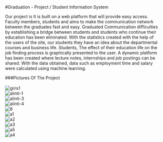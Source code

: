 #Graduation - Project / Student Information System
<p> Our project is
It is built on a web platform that will provide easy access. Faculty members, students
and aims to make the communication network between the graduates fast and easy. Graduated
Communication difficulties by establishing a bridge between students and students who continue their education
has been eliminated. With the statistics created with the help of the users of the site, our students
they have an idea about the departmental courses and business life. Students,
The effect of their education life on the job finding process is graphically presented to the user. A dynamic platform has been created where lecture notes, internships and job postings can be shared. With the data obtained, data such as employment time and salary were calculated using machine learning. </p>

###Pictures Of The Project<br><br>
![giris1](https://user-images.githubusercontent.com/23220710/111907787-eac55e80-8a67-11eb-8456-7161fefed390.PNG)<br>
![alinti-1](https://user-images.githubusercontent.com/23220710/111907790-ee58e580-8a67-11eb-86d7-22c3c6fdafa8.PNG)<br>
![alinti-3](https://user-images.githubusercontent.com/23220710/111907793-f153d600-8a67-11eb-9ce3-8fe86ee06077.PNG)<br>
![alinti-4](https://user-images.githubusercontent.com/23220710/111907795-f1ec6c80-8a67-11eb-9a08-b3a0140bbc11.PNG)<br>
![8](https://user-images.githubusercontent.com/23220710/111907886-2eb86380-8a68-11eb-836b-0e6c9dc8d915.PNG)<br>
![a1](https://user-images.githubusercontent.com/23220710/111908048-c28a2f80-8a68-11eb-91f4-592ead444a49.PNG)<br>
![a2](https://user-images.githubusercontent.com/23220710/111908049-c322c600-8a68-11eb-9c07-890a8500c664.PNG)<br>
![a3](https://user-images.githubusercontent.com/23220710/111908051-c453f300-8a68-11eb-83fc-6874a14b91dd.PNG)<br>
![a5](https://user-images.githubusercontent.com/23220710/111908052-c74ee380-8a68-11eb-8c6c-e8f39753a7ca.PNG)<br>
![a4](https://user-images.githubusercontent.com/23220710/111908063-d03fb500-8a68-11eb-82f9-7d459c399539.PNG)<br>
